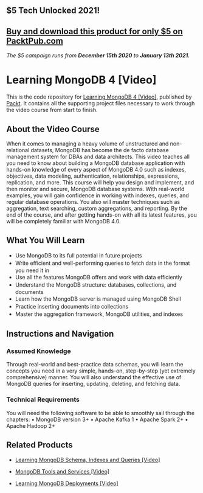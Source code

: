 ## $5 Tech Unlocked 2021!
[Buy and download this product for only $5 on PacktPub.com](https://www.packtpub.com/)
-----
*The $5 campaign         runs from __December 15th 2020__ to __January 13th 2021.__*

# Learning MongoDB 4 [Video]
This is the code repository for [Learning MongoDB 4 [Video]](https://www.packtpub.com/data/learning-mongodb-4-video), published by [Packt](https://www.packtpub.com/?utm_source=github). It contains all the supporting project files necessary to work through the video course from start to finish.
## About the Video Course
When it comes to managing a heavy volume of unstructured and non-relational datasets, MongoDB has become the de facto database management system for DBAs and data architects.
This video teaches all you need to know about building a MongoDB database application with hands-on knowledge of every aspect of MongoDB 4.0 such as indexes, objectives, data modeling, authentication, relationships, expressions, replication, and more. This course will help you design and implement, and then monitor and secure, MongoDB database systems. With real-world examples, you will gain confidence in working with indexes, queries, and regular database operations. You also will master techniques such as aggregation, text searching, custom aggregations, and reporting.
By the end of the course, and after getting hands-on with all its latest features, you will be completely familiar with MongoDB 4.0.

<H2>What You Will Learn</H2>
<DIV class=book-info-will-learn-text>
<UL>
<LI><SPAN style="LINE-HEIGHT: 20px; BACKGROUND-COLOR: transparent">Use MongoDB to its full potential in future projects</SPAN> 
<LI><SPAN style="LINE-HEIGHT: 20px; BACKGROUND-COLOR: transparent">Write efficient and well-performing queries to fetch data in the format you need it in</SPAN> 
<LI><SPAN style="LINE-HEIGHT: 20px; BACKGROUND-COLOR: transparent">Use all the features MongoDB offers and work with data efficiently</SPAN> 
<LI><SPAN style="LINE-HEIGHT: 20px; BACKGROUND-COLOR: transparent">Understand the MongoDB structure: databases, collections, and documents</SPAN> 
<LI><SPAN style="LINE-HEIGHT: 20px; BACKGROUND-COLOR: transparent">Learn how the MongoDB server is managed using MongoDB Shell</SPAN> 
<LI><SPAN style="LINE-HEIGHT: 20px; BACKGROUND-COLOR: transparent">Practice inserting documents into collections</SPAN> 
<LI><SPAN style="LINE-HEIGHT: 20px; BACKGROUND-COLOR: transparent">Master the aggregation framework, MongoDB utilities, and indexes</SPAN> </LI></UL></DIV>

## Instructions and Navigation
### Assumed Knowledge
Through real-world and best-practice data schemas, you will learn the concepts you need in a very simple, hands-on, step-by-step (yet extremely comprehensive) manner. You will also understand the effective use of MongoDB queries for inserting, updating, deleting, and fetching data.
### Technical Requirements
You will need the following software to be able to smoothly sail through the chapters:
•	MongoDB version 3+
•	Apache Kafka 1
•	Apache Spark 2+
•	Apache Hadoop 2+



## Related Products
* [Learning MongoDB Schema, Indexes and Queries [Video]](https://www.packtpub.com/big-data-and-business-intelligence/learning-mongodb-schema-indexes-and-queries-video)

* [MongoDB Tools and Services [Video]](https://www.packtpub.com/application-development/mongodb-tools-and-services-video)

* [Learning MongoDB Deployments [Video]](https://www.packtpub.com/big-data-and-business-intelligence/learning-mongodb-deployments-video)
